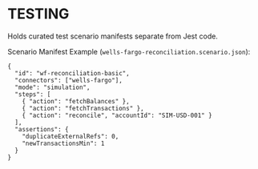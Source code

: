 # TESTING

Holds curated test scenario manifests separate from Jest code.

Scenario Manifest Example (`wells-fargo-reconciliation.scenario.json`):
```jsonc
{
  "id": "wf-reconciliation-basic",
  "connectors": ["wells-fargo"],
  "mode": "simulation",
  "steps": [
    { "action": "fetchBalances" },
    { "action": "fetchTransactions" },
    { "action": "reconcile", "accountId": "SIM-USD-001" }
  ],
  "assertions": {
    "duplicateExternalRefs": 0,
    "newTransactionsMin": 1
  }
}
```
